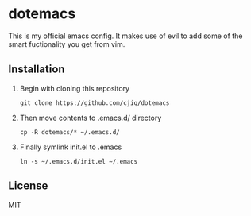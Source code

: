 # dotemacs

This is my official emacs config. It makes use of evil to add some of the
smart fuctionality you get from vim.

## Installation

1.  Begin with cloning this repository

    `git clone https://github.com/cjiq/dotemacs`

1.  Then move contents to .emacs.d/ directory

    `cp -R dotemacs/* ~/.emacs.d/`

1.  Finally symlink init.el to .emacs

    `ln -s ~/.emacs.d/init.el ~/.emacs`

## License

MIT